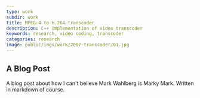 ```yaml
---
type: work
subdir: work
title: MPEG-4 to H.264 transcoder
description: C++ implementation of video transcoder
keywords: research, video coding, transcoder
categories: research
image: public/imgs/work/2007-transcoder/01.jpg
---
```


## A Blog Post

A blog post about how I can't believe Mark Wahlberg is Marky Mark.
Written in markdown of course.
